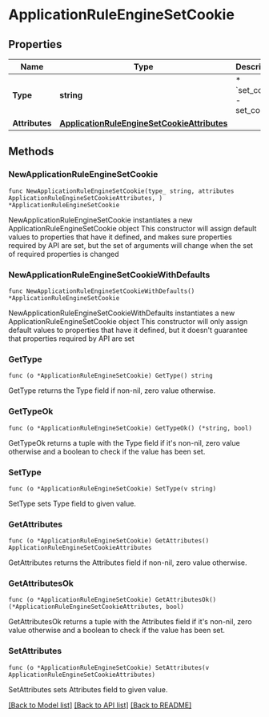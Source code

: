 # ApplicationRuleEngineSetCookie

## Properties

Name | Type | Description | Notes
------------ | ------------- | ------------- | -------------
**Type** | **string** | * &#x60;set_cookie&#x60; - set_cookie | 
**Attributes** | [**ApplicationRuleEngineSetCookieAttributes**](ApplicationRuleEngineSetCookieAttributes.md) |  | 

## Methods

### NewApplicationRuleEngineSetCookie

`func NewApplicationRuleEngineSetCookie(type_ string, attributes ApplicationRuleEngineSetCookieAttributes, ) *ApplicationRuleEngineSetCookie`

NewApplicationRuleEngineSetCookie instantiates a new ApplicationRuleEngineSetCookie object
This constructor will assign default values to properties that have it defined,
and makes sure properties required by API are set, but the set of arguments
will change when the set of required properties is changed

### NewApplicationRuleEngineSetCookieWithDefaults

`func NewApplicationRuleEngineSetCookieWithDefaults() *ApplicationRuleEngineSetCookie`

NewApplicationRuleEngineSetCookieWithDefaults instantiates a new ApplicationRuleEngineSetCookie object
This constructor will only assign default values to properties that have it defined,
but it doesn't guarantee that properties required by API are set

### GetType

`func (o *ApplicationRuleEngineSetCookie) GetType() string`

GetType returns the Type field if non-nil, zero value otherwise.

### GetTypeOk

`func (o *ApplicationRuleEngineSetCookie) GetTypeOk() (*string, bool)`

GetTypeOk returns a tuple with the Type field if it's non-nil, zero value otherwise
and a boolean to check if the value has been set.

### SetType

`func (o *ApplicationRuleEngineSetCookie) SetType(v string)`

SetType sets Type field to given value.


### GetAttributes

`func (o *ApplicationRuleEngineSetCookie) GetAttributes() ApplicationRuleEngineSetCookieAttributes`

GetAttributes returns the Attributes field if non-nil, zero value otherwise.

### GetAttributesOk

`func (o *ApplicationRuleEngineSetCookie) GetAttributesOk() (*ApplicationRuleEngineSetCookieAttributes, bool)`

GetAttributesOk returns a tuple with the Attributes field if it's non-nil, zero value otherwise
and a boolean to check if the value has been set.

### SetAttributes

`func (o *ApplicationRuleEngineSetCookie) SetAttributes(v ApplicationRuleEngineSetCookieAttributes)`

SetAttributes sets Attributes field to given value.



[[Back to Model list]](../README.md#documentation-for-models) [[Back to API list]](../README.md#documentation-for-api-endpoints) [[Back to README]](../README.md)



